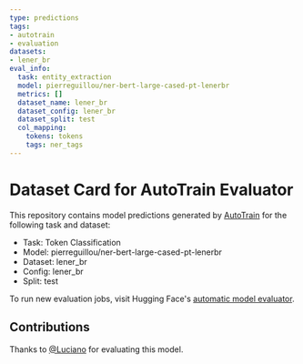 ```yaml
---
type: predictions
tags:
- autotrain
- evaluation
datasets:
- lener_br
eval_info:
  task: entity_extraction
  model: pierreguillou/ner-bert-large-cased-pt-lenerbr
  metrics: []
  dataset_name: lener_br
  dataset_config: lener_br
  dataset_split: test
  col_mapping:
    tokens: tokens
    tags: ner_tags
---
```

# Dataset Card for AutoTrain Evaluator

This repository contains model predictions generated by [AutoTrain](https://huggingface.co/autotrain) for the following task and dataset:

* Task: Token Classification
* Model: pierreguillou/ner-bert-large-cased-pt-lenerbr
* Dataset: lener_br
* Config: lener_br
* Split: test

To run new evaluation jobs, visit Hugging Face's [automatic model evaluator](https://huggingface.co/spaces/autoevaluate/model-evaluator).

## Contributions

Thanks to [@Luciano](https://huggingface.co/Luciano) for evaluating this model.